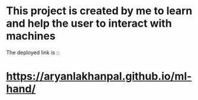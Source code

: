 # This project is created by me to learn and help the user to interact with machines
The deployed link is ::
# https://aryanlakhanpal.github.io/ml-hand/
